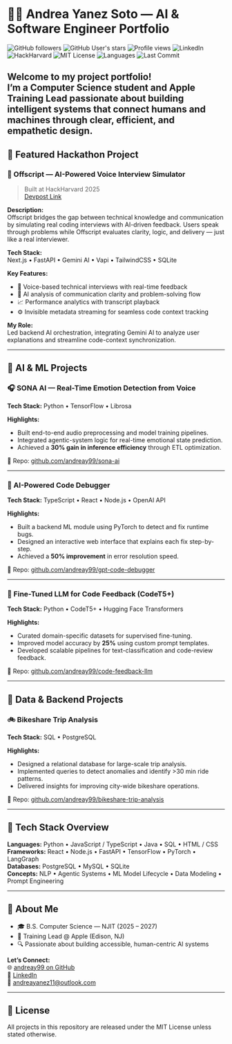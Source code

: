 # 👩‍💻 Andrea Yanez Soto — AI & Software Engineer Portfolio

![GitHub followers](https://img.shields.io/github/followers/andreay99?style=social)
![GitHub User's stars](https://img.shields.io/github/stars/andreay99?style=social)
![Profile views](https://komarev.com/ghpvc/?username=andreay99&color=blue)
![LinkedIn](https://img.shields.io/badge/LinkedIn-Connect-blue?logo=linkedin&logoColor=white&labelColor=blue&style=for-the-badge)
![HackHarvard](https://img.shields.io/badge/Hackathon-HackHarvard2025-red?style=for-the-badge)
![MIT License](https://img.shields.io/badge/License-MIT-green?style=for-the-badge)
![Languages](https://img.shields.io/badge/Code-Python%20|%20JavaScript%20|%20SQL-blueviolet?style=for-the-badge)
![Last Commit](https://img.shields.io/github/last-commit/andreay99/andreay99?style=for-the-badge)

Welcome to my project portfolio!  
I’m a Computer Science student and Apple Training Lead passionate about building intelligent systems that connect humans and machines through clear, efficient, and empathetic design.
---

## 🚀 Featured Hackathon Project

### 🧠 Offscript — AI-Powered Voice Interview Simulator
> Built at HackHarvard 2025  
> [Devpost Link](https://devpost.com/software/offscript)

**Description:**  
Offscript bridges the gap between technical knowledge and communication by simulating real coding interviews with AI-driven feedback. Users speak through problems while Offscript evaluates clarity, logic, and delivery — just like a real interviewer.

**Tech Stack:**  
Next.js • FastAPI • Gemini AI • Vapi • TailwindCSS • SQLite

**Key Features:**
- 🎤 Voice-based technical interviews with real-time feedback  
- 🧩 AI analysis of communication clarity and problem-solving flow  
- 📈 Performance analytics with transcript playback  
- ⚙️ Invisible metadata streaming for seamless code context tracking

**My Role:**  
Led backend AI orchestration, integrating Gemini AI to analyze user explanations and streamline code-context synchronization.

---

## 💬 AI & ML Projects

### 🎧 SONA AI — Real-Time Emotion Detection from Voice
**Tech Stack:** Python • TensorFlow • Librosa  

**Highlights:**
- Built end-to-end audio preprocessing and model training pipelines.  
- Integrated agentic-system logic for real-time emotional state prediction.  
- Achieved a **30% gain in inference efficiency** through ETL optimization.  

📂 Repo: [github.com/andreay99/sona-ai](https://github.com/andreay99/sona-ai)

---

### 🧩 AI-Powered Code Debugger
**Tech Stack:** TypeScript • React • Node.js • OpenAI API  

**Highlights:**
- Built a backend ML module using PyTorch to detect and fix runtime bugs.  
- Designed an interactive web interface that explains each fix step-by-step.  
- Achieved a **50% improvement** in error resolution speed.

📂 Repo: [github.com/andreay99/gpt-code-debugger](https://github.com/andreay99/gpt-code-debugger)

---

### 🧠 Fine-Tuned LLM for Code Feedback (CodeT5+)
**Tech Stack:** Python • CodeT5+ • Hugging Face Transformers  

**Highlights:**
- Curated domain-specific datasets for supervised fine-tuning.  
- Improved model accuracy by **25%** using custom prompt templates.  
- Developed scalable pipelines for text-classification and code-review feedback.

📂 Repo: [github.com/andreay99/code-feedback-llm](https://github.com/andreay99/code-feedback-llm)

---

## 🧮 Data & Backend Projects

### 🚲 Bikeshare Trip Analysis
**Tech Stack:** SQL • PostgreSQL  

**Highlights:**
- Designed a relational database for large-scale trip analysis.  
- Implemented queries to detect anomalies and identify >30 min ride patterns.  
- Delivered insights for improving city-wide bikeshare operations.

📂 Repo: [github.com/andreay99/bikeshare-trip-analysis](https://github.com/andreay99/bikeshare-trip-analysis)

---

## 🧰 Tech Stack Overview

**Languages:** Python • JavaScript / TypeScript • Java • SQL • HTML / CSS  
**Frameworks:** React • Node.js • FastAPI • TensorFlow • PyTorch • LangGraph  
**Databases:** PostgreSQL • MySQL • SQLite  
**Concepts:** NLP • Agentic Systems • ML Model Lifecycle • Data Modeling • Prompt Engineering  

---

## 🧭 About Me

- 🎓 B.S. Computer Science — NJIT (2025 – 2027)  
- 💼 Training Lead @ Apple  (Edison, NJ)  
- 🔍 Passionate about building accessible, human-centric AI systems  

**Let’s Connect:**  
🌐 [andreay99 on GitHub](https://github.com/andreay99)  
💼 [LinkedIn](https://www.linkedin.com/in/andreayanezsoto)  
📧 andreayanez11@outlook.com  

---

## 📜 License
All projects in this repository are released under the MIT License unless stated otherwise.
